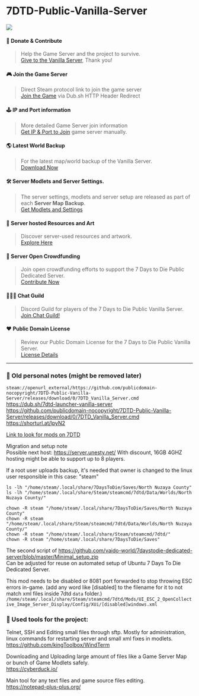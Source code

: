 # 7DTD-Public-Vanilla-Server

![](https://boqsc.sparda88.site/image.png)

#### 💸 Donate & Contribute
> Help the Game Server and the project to survive.  
> [Give to the Vanilla Server](https://opencollective.com/7-days-to-die-public-server-wi/projects/7-days-to-die-public-dedicated/contribute/say-thank-you-70666/checkout?redirect=https://publicdomain-nocopyright.github.io/7DTD-Public-Vanilla-Server/splashscreen/Open-Collective-Post-Donation-Redirect-Handler.html?callback&tags=7DTD_in-game_Donate_Button), Thank you!

#### 🎮 Join the Game Server
> Direct Steam protocol link to join the game server   
 [Join the Game](https://dub.sh/7-Days-To-Die-Public-Server)
> via Dub.sh HTTP Header Redirect

#### 🕹️ IP and Port information
> More detailed Game Server join information  
> [Get IP & Port to Join](https://publicdomain-nocopyright.github.io/7DTD-Public-Vanilla-Server/get-join-information.html) game server manually.
#### 🌎 Latest World Backup
> For the latest map/world backup of the Vanilla Server.  
 [Download Now](https://github.com/publicdomain-nocopyright/7DTD-Vanilla-Public-Server-Map/releases)  

#### 🛠️ Server Modlets and Server Settings.
> The server settings, modlets and server setup are released as part of each **Server Map Backup**.  
> [Get Modlets and Settings](https://github.com/publicdomain-nocopyright/7DTD-Vanilla-Public-Server-Map/releases)

#### 🎨 Server hosted Resources and Art
> Discover server-used resources and artwork.  
> [Explore Here](https://github.com/publicdomain-nocopyright/7DTD-Public-Vanilla-Server/releases)

#### 👤 Server Open Crowdfunding
> Join open crowdfunding efforts to support the 7 Days to Die Public Dedicated Server.  
> [Contribute Now](https://opencollective.com/7-days-to-die-public-server-wi/projects/7-days-to-die-public-dedicated)

#### 🙋🏻‍♂️ Chat Guild
> Discord Guild for players of the 7 Days to Die Public Vanilla Server.  
> [Join Chat Guild!](https://discord.com/invite/uJxahJdzzS)

#### ❤️ Public Domain License
> Review our Public Domain License for the 7 Days to Die Public Vanilla Server.  
> [License Details](https://github.com/publicdomain-nocopyright/7DTD-Public-Vanilla-Server/blob/main/LICENSE)


---

### 📝 Old personal notes (might be removed later)
`steam://openurl_external/https://github.com/publicdomain-nocopyright/7DTD-Public-Vanilla-Server/releases/download/0/7DTD_Vanilla_Server.cmd`  
https://dub.sh/7dtd-launcher-vanilla-server  
https://github.com/publicdomain-nocopyright/7DTD-Public-Vanilla-Server/releases/download/0/7DTD_Vanilla_Server.cmd  
https://shorturl.at/lpyN2  


[Link to look for mods on 7DTD](https://www.google.com/search?q=more+zombies+infestation+site%3Ahttps%3A%2F%2Fwww.nexusmods.com%2F7daystodie%2Fmods%2F+OR+site%3Ahttps%3A%2F%2F7daystodiemods.com%2F+-site%3Ahttps%3A%2F%2Fwww.nexusmods.com%2F7daystodie%2Fmods%2Ftoprecent%2F++-site%3Ahttps%3A%2F%2Fwww.nexusmods.com%2F7daystodie%2Fmods%2Ftop+-site%3Ahttps%3A%2F%2Fwww.nexusmods.com%2F7daystodie%2Fmods%2Ftopalltime&sca_esv=c815caab5ae43dfb&sca_upv=1&sxsrf=ACQVn08NHSzgD2pOBkv-FpbdsIcl3SwIbw%3A1712991462623&ei=5iwaZtfOJaeHxc8PrZykyA0&ved=0ahUKEwjX2Ye9zr6FAxWnQ_EDHS0OCdkQ4dUDCBA&uact=5&oq=more+zombies+infestation+site%3Ahttps%3A%2F%2Fwww.nexusmods.com%2F7daystodie%2Fmods%2F+OR+site%3Ahttps%3A%2F%2F7daystodiemods.com%2F+-site%3Ahttps%3A%2F%2Fwww.nexusmods.com%2F7daystodie%2Fmods%2Ftoprecent%2F++-site%3Ahttps%3A%2F%2Fwww.nexusmods.com%2F7daystodie%2Fmods%2Ftop+-site%3Ahttps%3A%2F%2Fwww.nexusmods.com%2F7daystodie%2Fmods%2Ftopalltime&gs_lp=Egxnd3Mtd2l6LXNlcnAilwJtb3JlIHpvbWJpZXMgaW5mZXN0YXRpb24gc2l0ZTpodHRwczovL3d3dy5uZXh1c21vZHMuY29tLzdkYXlzdG9kaWUvbW9kcy8gT1Igc2l0ZTpodHRwczovLzdkYXlzdG9kaWVtb2RzLmNvbS8gLXNpdGU6aHR0cHM6Ly93d3cubmV4dXNtb2RzLmNvbS83ZGF5c3RvZGllL21vZHMvdG9wcmVjZW50LyAgLXNpdGU6aHR0cHM6Ly93d3cubmV4dXNtb2RzLmNvbS83ZGF5c3RvZGllL21vZHMvdG9wIC1zaXRlOmh0dHBzOi8vd3d3Lm5leHVzbW9kcy5jb20vN2RheXN0b2RpZS9tb2RzL3RvcGFsbHRpbWVIAFAAWABwAHgAkAEAmAEAoAEAqgEAuAEDyAEA-AEB-AECmAIAoAIAmAMAkgcAoAcA&sclient=gws-wiz-serp#ip=1)

Migration and setup note  
Possible next host: https://server.unesty.net/
With discount, 16GB 4GHZ hosting might be able to support up to 8 players.  

If a root user uploads backup, it's needed that owner is changed to the linux user responsible in this case: "steam"  
```
ls -lh "/home/steam/.local/share/7DaysToDie/Saves/North Nuzaya County"
ls -lh "/home/steam/.local/share/Steam/steamcmd/7dtd/Data/Worlds/North Nuzaya County/"

chown -R steam "/home/steam/.local/share/7DaysToDie/Saves/North Nuzaya County"
chown -R steam "/home/steam/.local/share/Steam/steamcmd/7dtd/Data/Worlds/North Nuzaya County/"
chown -R steam "/home/steam/.local/share/Steam/steamcmd/7dtd/"
chown -R steam "/home/steam/.local/share/7DaysToDie/Saves"

```
The second script of https://github.com/vaido-world/7daystodie-dedicated-server/blob/master/Minimal_setup.zip  
Can be adjusted for reuse on automated setup of Ubuntu 7 Days To Die Dedicated Server.  

This mod needs to be disabled or 8081 port forwarded to stop throwing ESC errors in-game. (add any word like [disabled] to the filename for it to not match xml files inside 7dtd `data` folder.)  
`
/home/steam/.local/share/Steam/steamcmd/7dtd/Mods/UI_ESC_2_OpenCollective_Image_Server_Display/Config/XUi/[disabled]windows.xml
`




### 💼 Used tools for the project:   
Telnet, SSH and Editing small files through sftp. Mostly for administration, linux commands for restarting server and small xml fixes in modlets. 
https://github.com/kingToolbox/WindTerm

Downloading and Uploading large amount of files like a Game Server Map or bunch of Game Modlets safely.  
https://cyberduck.io/

Main tool for any text files and game source files editing.  
https://notepad-plus-plus.org/
